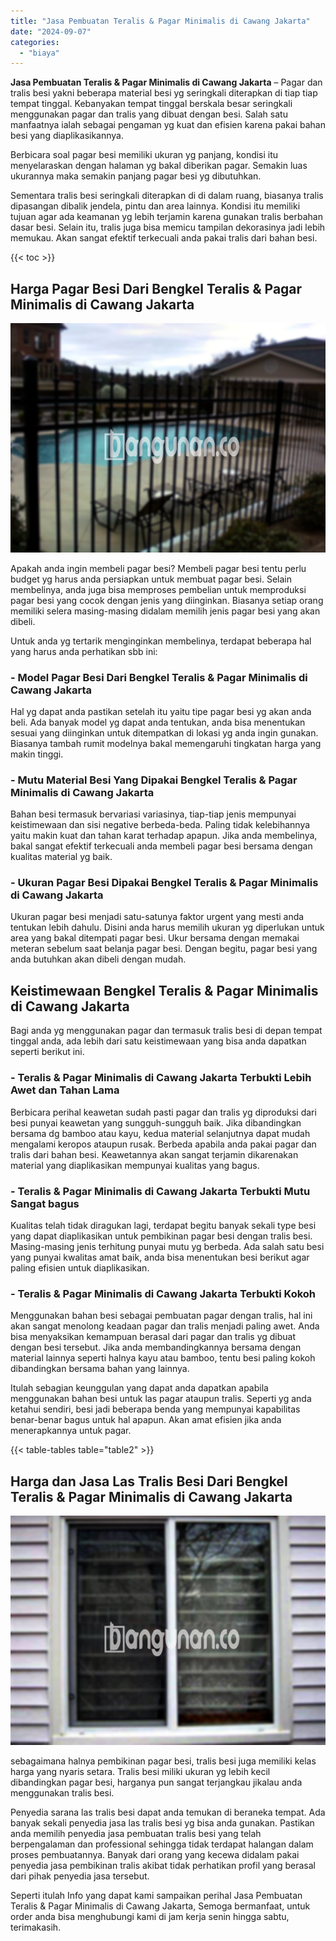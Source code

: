 ```yaml
---
title: "Jasa Pembuatan Teralis & Pagar Minimalis di Cawang Jakarta"
date: "2024-09-07"
categories: 
  - "biaya"
---
```


**Jasa Pembuatan Teralis & Pagar Minimalis di Cawang Jakarta** – Pagar dan tralis besi yakni beberapa material besi yg seringkali diterapkan di tiap tiap tempat tinggal. Kebanyakan tempat tinggal berskala besar seringkali menggunakan pagar dan tralis yang dibuat dengan besi. Salah satu manfaatnya ialah sebagai pengaman yg kuat dan efisien karena pakai bahan besi yang diaplikasikannya.

Berbicara soal pagar besi memiliki ukuran yg panjang, kondisi itu menyelaraskan dengan halaman yg bakal diberikan pagar. Semakin luas ukurannya maka semakin panjang pagar besi yg dibutuhkan.

Sementara tralis besi seringkali diterapkan di di dalam ruang, biasanya tralis dipasangan dibalik jendela, pintu dan area lainnya. Kondisi itu memiliki tujuan agar ada keamanan yg lebih terjamin karena gunakan tralis berbahan dasar besi. Selain itu, tralis juga bisa memicu tampilan dekorasinya jadi lebih memukau. Akan sangat efektif terkecuali anda pakai tralis dari bahan besi.

{{< toc >}}

## Harga Pagar Besi Dari Bengkel Teralis & Pagar Minimalis di Cawang Jakarta

![Jasa Pembuatan Teralis & Pagar Minimalis di Cawang Jakarta](/images/pagar-minimalis-murah-18.png)

Apakah anda ingin membeli pagar besi? Membeli pagar besi tentu perlu budget yg harus anda persiapkan untuk membuat pagar besi. Selain membelinya, anda juga bisa memproses pembelian untuk memproduksi pagar besi yang cocok dengan jenis yang diinginkan. Biasanya setiap orang memiliki selera masing-masing didalam memilih jenis pagar besi yang akan dibeli.

Untuk anda yg tertarik menginginkan membelinya, terdapat beberapa hal yang harus anda perhatikan sbb ini:
### \- Model Pagar Besi Dari Bengkel Teralis & Pagar Minimalis di Cawang Jakarta

Hal yg dapat anda pastikan setelah itu yaitu tipe pagar besi yg akan anda beli. Ada banyak model yg dapat anda tentukan, anda bisa menentukan sesuai yang diinginkan untuk ditempatkan di lokasi yg anda ingin gunakan. Biasanya tambah rumit modelnya bakal memengaruhi tingkatan harga yang makin tinggi.

### \- Mutu Material Besi Yang Dipakai Bengkel Teralis & Pagar Minimalis di Cawang Jakarta

Bahan besi termasuk bervariasi variasinya, tiap-tiap jenis mempunyai keistimewaan dan sisi negative berbeda-beda. Paling tidak kelebihannya yaitu makin kuat dan tahan karat terhadap apapun. Jika anda membelinya, bakal sangat efektif terkecuali anda membeli pagar besi bersama dengan kualitas material yg baik.

### \- Ukuran Pagar Besi Dipakai Bengkel Teralis & Pagar Minimalis di Cawang Jakarta

Ukuran pagar besi menjadi satu-satunya faktor urgent yang mesti anda tentukan lebih dahulu. Disini anda harus memilih ukuran yg diperlukan untuk area yang bakal ditempati pagar besi. Ukur bersama dengan memakai meteran sebelum saat belanja pagar besi. Dengan begitu, pagar besi yang anda butuhkan akan dibeli dengan mudah.

## Keistimewaan Bengkel Teralis & Pagar Minimalis di Cawang Jakarta

Bagi anda yg menggunakan pagar dan termasuk tralis besi di depan tempat tinggal anda, ada lebih dari satu keistimewaan yang bisa anda dapatkan seperti berikut ini.

### \- Teralis & Pagar Minimalis di Cawang Jakarta Terbukti Lebih Awet dan Tahan Lama

Berbicara perihal keawetan sudah pasti pagar dan tralis yg diproduksi dari besi punyai keawetan yang sungguh-sungguh baik. Jika dibandingkan bersama dg bamboo atau kayu, kedua material selanjutnya dapat mudah mengalami keropos ataupun rusak. Berbeda apabila anda pakai pagar dan tralis dari bahan besi. Keawetannya akan sangat terjamin dikarenakan material yang diaplikasikan mempunyai kualitas yang bagus.

### \- Teralis & Pagar Minimalis di Cawang Jakarta Terbukti Mutu Sangat bagus

Kualitas telah tidak diragukan lagi, terdapat begitu banyak sekali type besi yang dapat diaplikasikan untuk pembikinan pagar besi dengan tralis besi. Masing-masing jenis terhitung punyai mutu yg berbeda. Ada salah satu besi yang punyai kwalitas amat baik, anda bisa menentukan besi berikut agar paling efisien untuk diaplikasikan.

### \- Teralis & Pagar Minimalis di Cawang Jakarta Terbukti Kokoh

Menggunakan bahan besi sebagai pembuatan pagar dengan tralis, hal ini akan sangat menolong keadaan pagar dan tralis menjadi paling awet. Anda bisa menyaksikan kemampuan berasal dari pagar dan tralis yg dibuat dengan besi tersebut. Jika anda membandingkannya bersama dengan material lainnya seperti halnya kayu atau bamboo, tentu besi paling kokoh dibandingkan bersama bahan yang lainnya.

Itulah sebagian keunggulan yang dapat anda dapatkan apabila menggunakan bahan besi untuk las pagar ataupun tralis. Seperti yg anda ketahui sendiri, besi jadi beberapa benda yang mempunyai kapabilitas benar-benar bagus untuk hal apapun. Akan amat efisien jika anda menerapkannya untuk pagar.

{{< table-tables table="table2" >}}

## Harga dan Jasa Las Tralis Besi Dari Bengkel Teralis & Pagar Minimalis di Cawang Jakarta

![Jasa Pembuatan Teralis & Pagar Minimalis di Cawang Jakarta](/images/teralis-minimalis-murah-20.png)

sebagaimana halnya pembikinan pagar besi, tralis besi juga memiliki kelas harga yang nyaris setara. Tralis besi miliki ukuran yg lebih kecil dibandingkan pagar besi, harganya pun sangat terjangkau jikalau anda menggunakan tralis besi.

Penyedia sarana las tralis besi dapat anda temukan di beraneka tempat. Ada banyak sekali penyedia jasa las tralis besi yg bisa anda gunakan. Pastikan anda memilih penyedia jasa pembuatan tralis besi yang telah berpengalaman dan professional sehingga tidak terdapat halangan dalam proses pembuatannya. Banyak dari orang yang kecewa didalam pakai penyedia jasa pembikinan tralis akibat tidak perhatikan profil yang berasal dari pihak penyedia jasa tersebut.

Seperti itulah Info yang dapat kami sampaikan perihal Jasa Pembuatan Teralis & Pagar Minimalis di Cawang Jakarta, Semoga bermanfaat, untuk order anda bisa menghubungi kami di jam kerja senin hingga sabtu, terimakasih.
